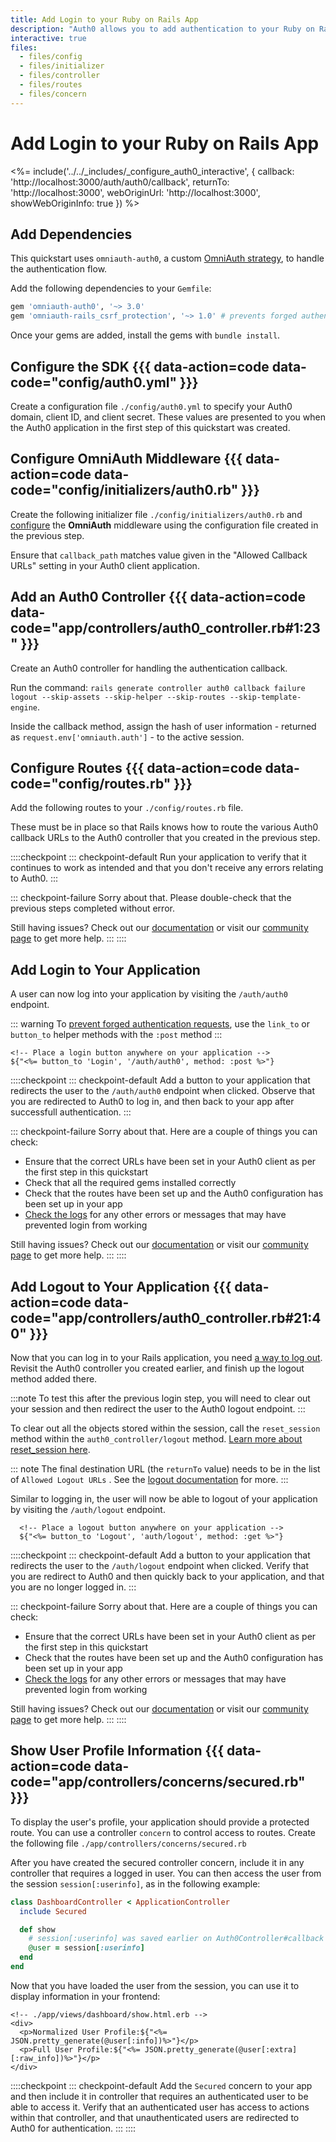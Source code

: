 ```yaml
---
title: Add Login to your Ruby on Rails App
description: "Auth0 allows you to add authentication to your Ruby on Rails application quickly and to gain access to user profile information. This guide demonstrates how to integrate Auth0 with any new or existing Ruby on Rails application using the OmniAuth."
interactive: true
files:
  - files/config
  - files/initializer
  - files/controller
  - files/routes
  - files/concern
---
```


# Add Login to your Ruby on Rails App

<%= include('../../_includes/_configure_auth0_interactive', { 
  callback: 'http://localhost:3000/auth/auth0/callback',
  returnTo: 'http://localhost:3000',
  webOriginUrl: 'http://localhost:3000',
  showWebOriginInfo: true
}) %>

## Add Dependencies

This quickstart uses `omniauth-auth0`, a custom [OmniAuth strategy](https://github.com/intridea/omniauth#omniauth-standardized-multi-provider-authentication), to handle the authentication flow.

Add the following dependencies to your `Gemfile`:

```ruby
gem 'omniauth-auth0', '~> 3.0'
gem 'omniauth-rails_csrf_protection', '~> 1.0' # prevents forged authentication requests
```

Once your gems are added, install the gems with `bundle install`.

## Configure the SDK {{{ data-action=code data-code="config/auth0.yml" }}}

Create a configuration file `./config/auth0.yml` to specify your Auth0 domain, client ID, and client secret. These values are presented to you when the Auth0 application in the first step of this quickstart was created.

## Configure OmniAuth Middleware {{{ data-action=code data-code="config/initializers/auth0.rb" }}}

Create the following initializer file `./config/initializers/auth0.rb` and [configure](https://github.com/auth0/omniauth-auth0#additional-authentication-parameters) the **OmniAuth** middleware using the configuration file created in the previous step.

Ensure that `callback_path` matches value given in the "Allowed Callback URLs" setting in your Auth0 client application.

## Add an Auth0 Controller {{{ data-action=code data-code="app/controllers/auth0_controller.rb#1:23" }}}

Create an Auth0 controller for handling the authentication callback.

Run the command: `rails generate controller auth0 callback failure logout --skip-assets --skip-helper --skip-routes --skip-template-engine`. 

Inside the callback method, assign the hash of user information - returned as `request.env['omniauth.auth']` - to the active session.

## Configure Routes {{{ data-action=code data-code="config/routes.rb" }}}

Add the following routes to your `./config/routes.rb` file.

These must be in place so that Rails knows how to route the various Auth0 callback URLs to the Auth0 controller that you created in the previous step.

::::checkpoint
::: checkpoint-default
Run your application to verify that it continues to work as intended and that you don't receive any errors relating to Auth0.
:::

::: checkpoint-failure
Sorry about that. Please double-check that the previous steps completed without error.

Still having issues? Check out our [documentation](https://auth0.com/docs) or visit our [community page](https://community.auth0.com) to get more help.
:::
::::

## Add Login to Your Application

A user can now log into your application by visiting the `/auth/auth0` endpoint.

::: warning
To [prevent forged authentication requests](https://github.com/cookpad/omniauth-rails_csrf_protection), use the `link_to` or `button_to` helper methods with the `:post` method
:::

```erb
<!-- Place a login button anywhere on your application -->
${"<%= button_to 'Login', '/auth/auth0', method: :post %>"}
```

::::checkpoint
::: checkpoint-default
Add a button to your application that redirects the user to the `/auth/auth0` endpoint when clicked. Observe that you are redirected to Auth0 to log in, and then back to your app after successfull authentication.
:::

::: checkpoint-failure
Sorry about that. Here are a couple of things you can check:

- Ensure that the correct URLs have been set in your Auth0 client as per the first step in this quickstart
- Check that all the required gems installed correctly
- Check that the routes have been set up and the Auth0 configuration has been set up in your app
- [Check the logs](https://manage.auth0.com/#/logs) for any other errors or messages that may have prevented login from working

Still having issues? Check out our [documentation](https://auth0.com/docs) or visit our [community page](https://community.auth0.com) to get more help.
:::
::::

## Add Logout to Your Application {{{ data-action=code data-code="app/controllers/auth0_controller.rb#21:40" }}}

Now that you can log in to your Rails application, you need [a way to log out](https://auth0.com/docs/logout/guides/logout-auth0). Revisit the Auth0 controller you created earlier, and finish up the logout method added there.

:::note
To test this after the previous login step, you will need to clear out your session and then redirect the user to the Auth0 logout endpoint.
:::

To clear out all the objects stored within the session, call the `reset_session` method within the `auth0_controller/logout` method. [Learn more about reset_session here](http://api.rubyonrails.org/classes/ActionController/Base.html#M000668).

::: note
The final destination URL (the `returnTo` value) needs to be in the list of `Allowed Logout URLs` . See the [logout documentation](/logout/guides/redirect-users-after-logout) for more.
:::

Similar to logging in, the user will now be able to logout of your application by visiting the `/auth/logout` endpoint.

```erb
  <!-- Place a logout button anywhere on your application -->
  ${"<%= button_to 'Logout', 'auth/logout', method: :get %>"}
```

::::checkpoint
::: checkpoint-default
Add a button to your application that redirects the user to the `/auth/logout` endpoint when clicked. Verify that you are redirect to Auth0 and then quickly back to your application, and that you are no longer logged in.
:::

::: checkpoint-failure
Sorry about that. Here are a couple of things you can check:

- Ensure that the correct URLs have been set in your Auth0 client as per the first step in this quickstart
- Check that the routes have been set up and the Auth0 configuration has been set up in your app
- [Check the logs](https://manage.auth0.com/#/logs) for any other errors or messages that may have prevented login from working

Still having issues? Check out our [documentation](https://auth0.com/docs) or visit our [community page](https://community.auth0.com) to get more help.
:::
::::

## Show User Profile Information {{{ data-action=code data-code="app/controllers/concerns/secured.rb" }}}

To display the user's profile, your application should provide a protected route. You can use a controller `concern` to control access to routes. Create the following file `./app/controllers/concerns/secured.rb`

After you have created the secured controller concern, include it in any controller that requires a logged in user. You can then access the user from the session `session[:userinfo]`, as in the following example:

```ruby
class DashboardController < ApplicationController
  include Secured

  def show
    # session[:userinfo] was saved earlier on Auth0Controller#callback
    @user = session[:userinfo]
  end
end
```

Now that you have loaded the user from the session, you can use it to display information in your frontend:

```erb
<!-- ./app/views/dashboard/show.html.erb -->
<div>
  <p>Normalized User Profile:${"<%= JSON.pretty_generate(@user[:info])%>"}</p>
  <p>Full User Profile:${"<%= JSON.pretty_generate(@user[:extra][:raw_info])%>"}</p>
</div>
```

::::checkpoint
::: checkpoint-default
Add the `Secured` concern to your app and then include it in controller that requires an authenticated user to be able to access it. Verify that an authenticated user has access to actions within that controller, and that unauthenticated users are redirected to Auth0 for authentication.
:::
::::
